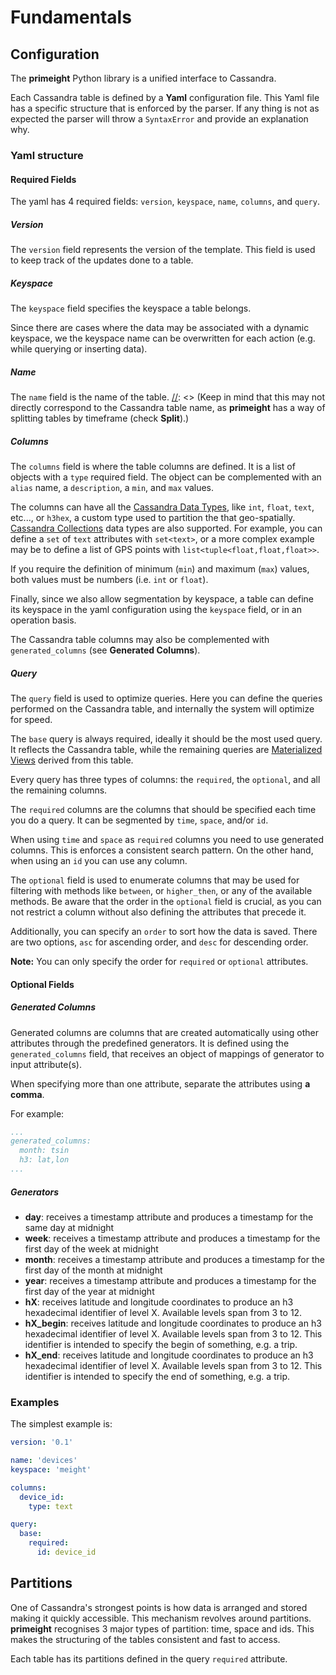 # Fundamentals

## Configuration
The **primeight** Python library is a unified interface to Cassandra.

Each Cassandra table is defined by a __Yaml__ configuration file.
This Yaml file has a specific structure that is enforced by the parser.
If any thing is not as expected the parser will throw a `SyntaxError`
and provide an explanation why.

### Yaml structure

#### Required Fields
The yaml has 4 required fields: `version`, `keyspace`, `name`, `columns`, and `query`.

##### Version
The `version` field represents the version of the template.
This field is used to keep track of the updates done to a table.

##### Keyspace
The `keyspace` field specifies the keyspace a table belongs.

Since there are cases where the data may be associated with a dynamic keyspace,
we the keyspace name can be overwritten for each action (e.g. while querying or inserting data).

##### Name
The `name` field is the name of the table.
[//]: <> (Keep in mind that this may not directly correspond to the Cassandra table name, as **primeight** has a way of splitting tables by timeframe (check **Split**).)

##### Columns
The `columns` field is where the table columns are defined.
It is a list of objects with a `type` required field.
The object can be complemented with an `alias` name, a `description`,
a `min`, and `max` values.

The columns can have all the
[Cassandra Data Types](https://cassandra.apache.org/doc/latest/cql/types.html),
like `int`, `float`, `text`, etc..., or `h3hex`,
a custom type used to partition the that geo-spatially.
[Cassandra Collections](https://cassandra.apache.org/doc/latest/cql/types.html#collections)
data types are also supported.
For example, you can define a `set` of `text` attributes with `set<text>`, or
a more complex example may be to define a list of GPS points with
`list<tuple<float,float,float>>`.

If you require the definition of minimum (`min`) and maximum (`max`) values,
both values must be numbers (i.e. `int` or `float`).

Finally, since we also allow segmentation by keyspace,
a table can define its keyspace in the yaml configuration using the `keyspace` field,
or in an operation basis.

The Cassandra table columns may also be complemented
with `generated_columns` (see **Generated Columns**).

##### Query
The `query` field is used to optimize queries.
Here you can define the queries performed on the Cassandra table,
and internally the system will optimize for speed.

The `base` query is always required, ideally it should be the most used query.
It reflects the Cassandra table, while the remaining queries are
[Materialized Views](https://cassandra.apache.org/doc/latest/cql/mvs.html) derived from this table.

Every query has three types of columns:
the `required`, the `optional`, and all the remaining columns.

The `required` columns are the columns that should be specified each time you do a query.
It can be segmented by `time`, `space`, and/or `id`.

When using `time` and `space` as `required` columns you need to use generated columns.
This is enforces a consistent search pattern.
On the other hand, when using an `id` you can use any column.

The `optional` field is used to enumerate columns that may be used for
filtering with methods like `between`, or `higher_then`, or any of the available methods.
Be aware that the order in the `optional` field is crucial,
as you can not restrict a column without also defining the attributes that precede it.

Additionally, you can specify an `order` to sort how the data is saved.
There are two options, `asc` for ascending order, and `desc` for descending order.

**Note:** You can only specify the order for `required` or `optional` attributes.

#### Optional Fields

##### Generated Columns
Generated columns are columns that are created automatically using
other attributes through the predefined generators.
It is defined using the `generated_columns` field,
that receives an object of mappings of generator to input attribute(s).

When specifying more than one attribute, separate the attributes using **a comma**.

For example:

```yaml
...
generated_columns:
  month: tsin
  h3: lat,lon
...
```

##### Generators
* **day**: receives a timestamp attribute
and produces a timestamp for the same day at midnight
* **week**: receives a timestamp attribute
and produces a timestamp for the first day of the week at midnight
* **month**: receives a timestamp attribute
and produces a timestamp for the first day of the month at midnight
* **year**: receives a timestamp attribute
and produces a timestamp for the first day of the year at midnight
* **hX**: receives latitude and longitude coordinates
to produce an h3 hexadecimal identifier of level X.
Available levels span from 3 to 12.
* **hX_begin**: receives latitude and longitude coordinates
to produce an h3 hexadecimal identifier of level X.
Available levels span from 3 to 12.
This identifier is intended to specify the begin of something, e.g. a trip.
* **hX_end**: receives latitude and longitude coordinates
to produce an h3 hexadecimal identifier of level X.
Available levels span from 3 to 12.
This identifier is intended to specify the end of something, e.g. a trip.

[//]: <> (##### Split)
[//]: <> (The `split` field adds a new level of partition to the tables.)
[//]: <> (It allows the creation of tables by `day`, `week`, `month`, or `year`.)

[//]: <> (The resulting table name has the format `{name}_{dateframe}`.)
[//]: <> (For example, the name of the `fms` table for `18/06/2019` is `fms_18_06_2019`.)

[//]: <> (Finally, to ensure that no redundant queries exist the parser)
[//]: <> (will throw an error if any query has the same `time` required columns)
[//]: <> (as the `split` partition.)

### Examples
The simplest example is:

```yaml
version: '0.1'

name: 'devices'
keyspace: 'meight'

columns:
  device_id:
    type: text

query:
  base:
    required:
      id: device_id
```

## Partitions

One of Cassandra's strongest points is how data is arranged and stored making it quickly accessible. 
This mechanism revolves around partitions.
**primeight** recognises 3 major types of partition: time, space and ids.
This makes the structuring of the tables consistent and fast to access.

Each table has its partitions defined in the query `required` attribute.